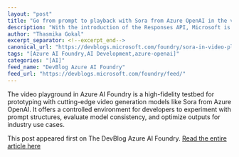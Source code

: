 ```yaml
---
layout: "post"
title: "Go from prompt to playback with Sora from Azure OpenAI in the video playground in Azure AI Foundry"
description: "With the introduction of the Responses API, Microsoft is enabling a new standard for AI development ..."
author: "Thasmika Gokal"
excerpt_separator: <!--excerpt_end-->
canonical_url: "https://devblogs.microsoft.com/foundry/sora-in-video-playground/"
tags: "[Azure AI Foundry,AI Development,azure-openai]"
categories: "[AI]"
feed_name: "DevBlog Azure AI Foundry"
feed_url: "https://devblogs.microsoft.com/foundry/feed/"
---
```


The video playground in Azure AI Foundry is a high-fidelity testbed for prototyping with cutting-edge video generation models like Sora from Azure OpenAI. It offers a controlled environment for developers to experiment with prompt structures, evaluate model consistency, and optimize outputs for industry use cases.<!--excerpt_end-->

This post appeared first on The DevBlog Azure AI Foundry. [Read the entire article here](https://devblogs.microsoft.com/foundry/sora-in-video-playground/)

